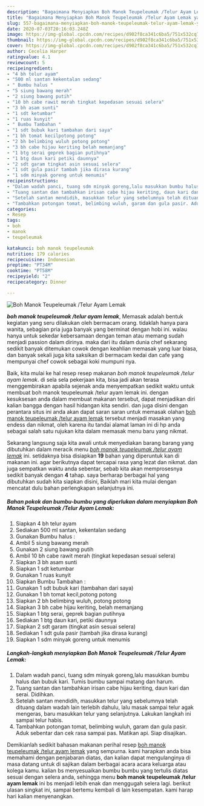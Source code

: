 ```yaml
---
description: "Bagaimana Menyiapkan Boh Manok Teupeleumak /Telur Ayam Lemak yang Lezat Sekali"
title: "Bagaimana Menyiapkan Boh Manok Teupeleumak /Telur Ayam Lemak yang Lezat Sekali"
slug: 557-bagaimana-menyiapkan-boh-manok-teupeleumak-telur-ayam-lemak-yang-lezat-sekali
date: 2020-07-03T20:16:03.248Z
image: https://img-global.cpcdn.com/recipes/d902f8ca341c6ba5/751x532cq70/boh-manok-teupeleumak-telur-ayam-lemak-foto-resep-utama.jpg
thumbnail: https://img-global.cpcdn.com/recipes/d902f8ca341c6ba5/751x532cq70/boh-manok-teupeleumak-telur-ayam-lemak-foto-resep-utama.jpg
cover: https://img-global.cpcdn.com/recipes/d902f8ca341c6ba5/751x532cq70/boh-manok-teupeleumak-telur-ayam-lemak-foto-resep-utama.jpg
author: Cecelia Harper
ratingvalue: 4.1
reviewcount: 5
recipeingredient:
- "4 bh telur ayam"
- "500 ml santan kekentalan sedang"
- " Bumbu halus "
- "5 siung bawang merah"
- "2 siung bawang putih"
- "10 bh cabe rawit merah tingkat kepedasan sesuai selera"
- "3 bh asam sunti"
- "1 sdt ketumbar"
- "1 ruas kunyit"
- " Bumbu Tambahan "
- "1 sdt bubuk kari tambahan dari saya"
- "1 bh tomat kecilpotong potong"
- "2 bh belimbing wuluh potong potong"
- "3 bh cabe hijau keriting belah memanjang"
- "1 btg serai geprek bagian putihnya"
- "1 btg daun kari petiki daunnya"
- "2 sdt garam tingkat asin sesuai selera"
- "1 sdt gula pasir tambah jika dirasa kurang"
- "1 sdm minyak goreng untuk menumis"
recipeinstructions:
- "Dalam wadah panci, tuang sdm minyak goreng,lalu masukkan bumbu halus dan bubuk kari. Tumis bumbu sampai matang dan harum."
- "Tuang santan dan tambahkan irisan cabe hijau keriting, daun kari dan serai. Didihkan."
- "Setelah santan mendidih, masukkan telur yang sebelumnya telah dituang dalam wadah lain terlebih dahulu, lalu masak sampai telur agak mengeras, baru masukkan telur yang selanjutnya. Lakukan langkah ini sampai telur habis."
- "Tambahkan potongan tomat, belimbing wuluh, garam dan gula pasir. Aduk sebentar dan cek rasa sampai pas. Matikan api. Siap disajikan."
categories:
- Resep
tags:
- boh
- manok
- teupeleumak

katakunci: boh manok teupeleumak 
nutrition: 179 calories
recipecuisine: Indonesian
preptime: "PT34M"
cooktime: "PT58M"
recipeyield: "2"
recipecategory: Dinner

---
```



![Boh Manok Teupeleumak /Telur Ayam Lemak](https://img-global.cpcdn.com/recipes/d902f8ca341c6ba5/751x532cq70/boh-manok-teupeleumak-telur-ayam-lemak-foto-resep-utama.jpg)

<b><i>boh manok teupeleumak /telur ayam lemak</i></b>, Memasak adalah bentuk kegiatan yang seru dilakukan oleh bermacam orang. tidaklah hanya para wanita, sebagian pria juga banyak yang berminat dengan hobi ini. walau hanya untuk sekedar kebersamaan dengan teman atau memang sudah menjadi passion dalam dirinya. maka dari itu dalam dunia chef sekarang sedikit banyak ditemukan cowok dengan keahlian memasak yang luar biasa, dan banyak sekali juga kita saksikan di bermacam kedai dan cafe yang mempunyai chef cowok sebagai koki mumpuni nya.



Baik, kita mulai ke hal resep resep makanan <i>boh manok teupeleumak /telur ayam lemak</i>. di sela sela pekerjaan kita, bisa jadi akan terasa menggembirakan apabila sejenak anda menyempatkan sedikit waktu untuk membuat boh manok teupeleumak /telur ayam lemak ini. dengan kesuksesan anda dalam membuat makanan tersebut, dapat menjadikan diri kalian bangga dengan hasil hidangan kita sendiri. dan juga disini dengan perantara situs ini anda akan dapat saran saran untuk memasak olahan <u>boh manok teupeleumak /telur ayam lemak</u> tersebut menjadi masakan yang endess dan nikmat, oleh karena itu tandai alamat laman ini di hp anda sebagai salah satu rujukan kita dalam memasak menu baru yang nikmat.


Sekarang langsung saja kita awali untuk menyediakan barang barang yang dibutuhkan dalam meracik menu <u><i>boh manok teupeleumak /telur ayam lemak</i></u> ini. setidaknya bisa disiapkan <b>19</b> bahan yang diperuntuk kan di makanan ini. agar berikutnya dapat tercapai rasa yang lezat dan nikmat. dan juga sempatkan waktu anda sebentar, sebab kita akan memprosesnya sedikit banyak dengan <b>4</b> tahap. saya berharap berbagai hal yang dibutuhkan sudah kita siapkan disini, Baiklah mari kita mulai dengan mencatat dulu bahan perlengkapan selanjutnya ini.

<!--inarticleads1-->

##### Bahan pokok dan bumbu-bumbu yang diperlukan dalam menyiapkan Boh Manok Teupeleumak /Telur Ayam Lemak:

1. Siapkan 4 bh telur ayam
1. Sediakan 500 ml santan, kekentalan sedang
1. Gunakan  Bumbu halus :
1. Ambil 5 siung bawang merah
1. Gunakan 2 siung bawang putih
1. Ambil 10 bh cabe rawit merah (tingkat kepedasan sesuai selera)
1. Siapkan 3 bh asam sunti
1. Siapkan 1 sdt ketumbar
1. Gunakan 1 ruas kunyit
1. Siapkan  Bumbu Tambahan :
1. Gunakan 1 sdt bubuk kari (tambahan dari saya)
1. Gunakan 1 bh tomat kecil,potong potong
1. Siapkan 2 bh belimbing wuluh, potong potong
1. Siapkan 3 bh cabe hijau keriting, belah memanjang
1. Siapkan 1 btg serai, geprek bagian putihnya
1. Sediakan 1 btg daun kari, petiki daunnya
1. Siapkan 2 sdt garam (tingkat asin sesuai selera)
1. Sediakan 1 sdt gula pasir (tambah jika dirasa kurang)
1. Siapkan 1 sdm minyak goreng untuk menumis




<!--inarticleads2-->

##### Langkah-langkah menyiapkan Boh Manok Teupeleumak /Telur Ayam Lemak:

1. Dalam wadah panci, tuang sdm minyak goreng,lalu masukkan bumbu halus dan bubuk kari. Tumis bumbu sampai matang dan harum.
1. Tuang santan dan tambahkan irisan cabe hijau keriting, daun kari dan serai. Didihkan.
1. Setelah santan mendidih, masukkan telur yang sebelumnya telah dituang dalam wadah lain terlebih dahulu, lalu masak sampai telur agak mengeras, baru masukkan telur yang selanjutnya. Lakukan langkah ini sampai telur habis.
1. Tambahkan potongan tomat, belimbing wuluh, garam dan gula pasir. Aduk sebentar dan cek rasa sampai pas. Matikan api. Siap disajikan.




Demikianlah sedikit bahasan makanan perihal resep <u>boh manok teupeleumak /telur ayam lemak</u> yang sempurna. kami harapkan anda bisa memahami dengan penjabaran diatas, dan kalian dapat mengulanginya di masa datang untuk di sajikan dalam berbagai acara acara keluarga atau kolega kamu. kalian bs menyesuaikan bumbu bumbu yang tertulis diatas sesuai dengan selera anda, sehingga menu <b>boh manok teupeleumak /telur ayam lemak</b> ini bs menjadi lebih enak dan menggugah selera lagi. berikut ulasan singkat ini, sampai bertemu kembali di lain kesempatan. kami harap hari kalian menyenangkan.
